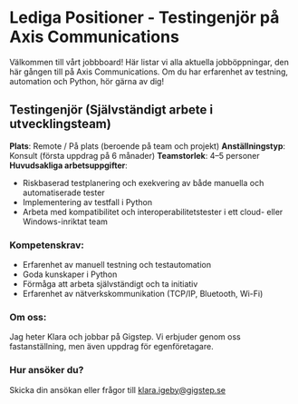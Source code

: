 # Lediga Positioner - Testingenjör på Axis Communications

Välkommen till vårt jobbboard! Här listar vi alla aktuella jobböppningar, den här gången till på Axis Communications. Om du har erfarenhet av testning, automation och Python, hör gärna av dig!

## Testingenjör (Självständigt arbete i utvecklingsteam)

**Plats**: Remote / På plats (beroende på team och projekt)
**Anställningstyp**: Konsult (första uppdrag på 6 månader)
**Teamstorlek**: 4–5 personer
**Huvudsakliga arbetsuppgifter**:
- Riskbaserad testplanering och exekvering av både manuella och automatiserade tester
- Implementering av testfall i Python
- Arbeta med kompatibilitet och interoperabilitetstester i ett cloud- eller Windows-inriktat team

### Kompetenskrav:
- Erfarenhet av manuell testning och testautomation
- Goda kunskaper i Python
- Förmåga att arbeta självständigt och ta initiativ
- Erfarenhet av nätverkskommunikation (TCP/IP, Bluetooth, Wi-Fi)

### Om oss:
Jag heter Klara och jobbar på Gigstep. Vi erbjuder genom oss fastanställning, men även uppdrag för egenföretagare. 

### Hur ansöker du?
Skicka din ansökan eller frågor till klara.igeby@gigstep.se 
